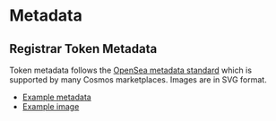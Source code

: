 # Metadata

## Registrar Token Metadata
Token metadata follows the [OpenSea metadata standard](https://docs.opensea.io/docs/metadata-standards)
which is supported by many Cosmos marketplaces. Images are in SVG format.

- [Example metadata](https://test-api.kujira.domains/v1/metadata/record/mintthemoon.kuji)
- [Example image](https://test-api.kujira.domains/v1/image/record/mintthemoon.kuji)
